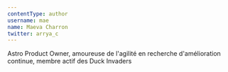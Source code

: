 ```yaml
---
contentType: author
username: mae
name: Maeva Charron
twitter: arrya_c
---
```

Astro Product Owner, amoureuse de l'agilité en recherche d'amélioration continue, membre actif des Duck Invaders
